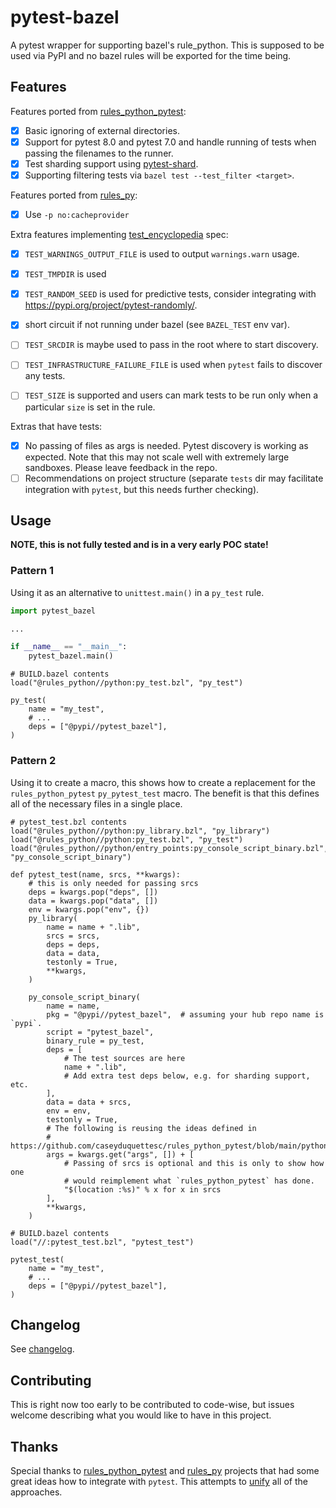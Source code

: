 # pytest-bazel

A pytest wrapper for supporting bazel's rule_python. This is supposed to be
used via PyPI and no bazel rules will be exported for the time being.

## Features

Features ported from [rules_python_pytest]:
- [x] Basic ignoring of external directories.
- [x] Support for pytest 8.0 and pytest 7.0 and handle running of tests when
  passing the filenames to the runner.
- [x] Test sharding support using [pytest-shard].
- [x] Supporting filtering tests via `bazel test --test_filter <target>`.

Features ported from [rules_py]:
- [x] Use `-p no:cacheprovider`

[pytest-shard]: https://pypi.org/project/pytest-shard/

Extra features implementing [test_encyclopedia] spec:
- [x] `TEST_WARNINGS_OUTPUT_FILE` is used to output `warnings.warn` usage.
- [x] `TEST_TMPDIR` is used
- [x] `TEST_RANDOM_SEED` is used for predictive tests, consider integrating with https://pypi.org/project/pytest-randomly/.
- [x] short circuit if not running under bazel (see `BAZEL_TEST` env var).

- [ ] `TEST_SRCDIR` is maybe used to pass in the root where to start discovery.
- [ ] `TEST_INFRASTRUCTURE_FAILURE_FILE` is used when `pytest` fails to discover any tests.
- [ ] `TEST_SIZE` is supported and users can mark tests to be run only when a particular `size` is set in the rule.

Extras that have tests:
- [x] No passing of files as args is needed. Pytest discovery is working as
  expected. Note that this may not scale well with extremely large sandboxes.
  Please leave feedback in the repo.
- [ ] Recommendations on project structure (separate `tests` dir may
  facilitate integration with `pytest`, but this needs further checking).

[test_encyclopedia]: https://bazel.build/reference/test-encyclopedia

## Usage

**NOTE, this is not fully tested and is in a very early POC state!**

### Pattern 1

Using it as an alternative to `unittest.main()` in a `py_test` rule.

```python
import pytest_bazel

...

if __name__ == "__main__":
    pytest_bazel.main()
```

```starlark
# BUILD.bazel contents
load("@rules_python//python:py_test.bzl", "py_test")

py_test(
    name = "my_test",
    # ...
    deps = ["@pypi//pytest_bazel"],
)
```

### Pattern 2

Using it to create a macro, this shows how to create a replacement for the
`rules_python_pytest` `py_pytest_test` macro. The benefit is that this defines
all of the necessary files in a single place.

```starlark
# pytest_test.bzl contents
load("@rules_python//python:py_library.bzl", "py_library")
load("@rules_python//python:py_test.bzl", "py_test")
load("@rules_python//python/entry_points:py_console_script_binary.bzl", "py_console_script_binary")

def pytest_test(name, srcs, **kwargs):
    # this is only needed for passing srcs
    deps = kwargs.pop("deps", [])
    data = kwargs.pop("data", [])
    env = kwargs.pop("env", {})
    py_library(
        name = name + ".lib",
        srcs = srcs,
        deps = deps,
        data = data,
        testonly = True,
        **kwargs,
    )

    py_console_script_binary(
        name = name,
        pkg = "@pypi//pytest_bazel",  # assuming your hub repo name is `pypi`.
        script = "pytest_bazel",
        binary_rule = py_test,
        deps = [
            # The test sources are here
            name + ".lib",
            # Add extra test deps below, e.g. for sharding support, etc.
        ],
        data = data + srcs,
        env = env,
        testonly = True,
        # The following is reusing the ideas defined in
        # https://github.com/caseyduquettesc/rules_python_pytest/blob/main/python_pytest/defs.bzl
        args = kwargs.get("args", []) + [
            # Passing of srcs is optional and this is only to show how one
            # would reimplement what `rules_python_pytest` has done.
            "$(location :%s)" % x for x in srcs
        ],
        **kwargs,
    )

# BUILD.bazel contents
load("//:pytest_test.bzl", "pytest_test")

pytest_test(
    name = "my_test",
    # ...
    deps = ["@pypi//pytest_bazel"],
)
```

## Changelog

See [changelog].

[changelog]: ./CHANGELOG.md

## Contributing

This is right now too early to be contributed to code-wise, but issues welcome
describing what you would like to have in this project.

## Thanks

Special thanks to [rules_python_pytest] and [rules_py] projects that had some
great ideas how to integrate with `pytest`. This attempts to [unify] all of the
approaches.

[rules_python_pytest]: https://github.com/caseyduquettesc/rules_python_pytest 
[rules_py]: https://github.com/aspect-build/rules_py/blob/main/py/private/pytest.py.tmpl
[unify]: https://xkcd.com/927/
